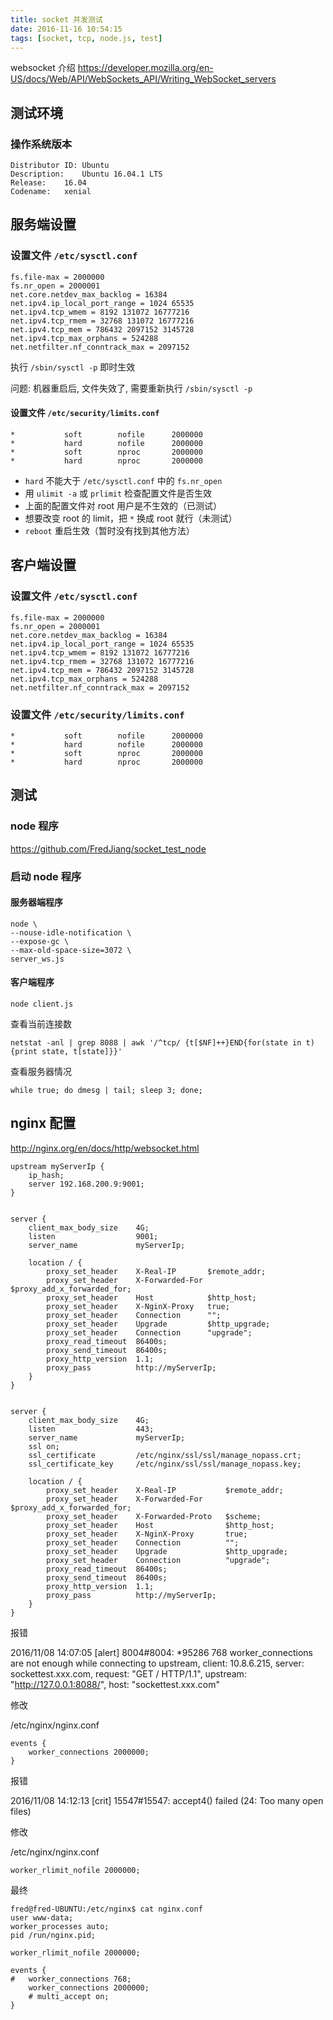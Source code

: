 ```yaml
---
title: socket 并发测试
date: 2016-11-16 10:54:15
tags: [socket, tcp, node.js, test]
---
```


websocket 介绍 <https://developer.mozilla.org/en-US/docs/Web/API/WebSockets_API/Writing_WebSocket_servers>

<!--more-->

## 测试环境

### 操作系统版本
    
```
Distributor ID: Ubuntu
Description:    Ubuntu 16.04.1 LTS
Release:    16.04
Codename:   xenial
```


## 服务端设置

### 设置文件 `/etc/sysctl.conf`


```
fs.file-max = 2000000
fs.nr_open = 2000001
net.core.netdev_max_backlog = 16384
net.ipv4.ip_local_port_range = 1024 65535
net.ipv4.tcp_wmem = 8192 131072 16777216
net.ipv4.tcp_rmem = 32768 131072 16777216
net.ipv4.tcp_mem = 786432 2097152 3145728
net.ipv4.tcp_max_orphans = 524288
net.netfilter.nf_conntrack_max = 2097152
```

执行 `/sbin/sysctl -p` 即时生效

问题: 机器重启后, 文件失效了, 需要重新执行 `/sbin/sysctl -p`

#### 设置文件 `/etc/security/limits.conf`


```
*           soft        nofile      2000000
*           hard        nofile      2000000
*           soft        nproc       2000000
*           hard        nproc       2000000
```

* `hard` 不能大于 `/etc/sysctl.conf` 中的 `fs.nr_open`
* 用 `ulimit -a` 或 `prlimit` 检查配置文件是否生效
* 上面的配置文件对 root 用户是不生效的（已测试）
* 想要改变 root 的 limit，把 `*` 换成 root 就行（未测试）
* `reboot` 重启生效（暂时没有找到其他方法）

## 客户端设置

### 设置文件 `/etc/sysctl.conf`

```
fs.file-max = 2000000
fs.nr_open = 2000001
net.core.netdev_max_backlog = 16384
net.ipv4.ip_local_port_range = 1024 65535
net.ipv4.tcp_wmem = 8192 131072 16777216
net.ipv4.tcp_rmem = 32768 131072 16777216
net.ipv4.tcp_mem = 786432 2097152 3145728
net.ipv4.tcp_max_orphans = 524288
net.netfilter.nf_conntrack_max = 2097152
```

### 设置文件 `/etc/security/limits.conf`

```
*           soft        nofile      2000000
*           hard        nofile      2000000
*           soft        nproc       2000000
*           hard        nproc       2000000
```

## 测试
 
### node 程序

<https://github.com/FredJiang/socket_test_node>

### 启动 node 程序

#### 服务器端程序

```
node \
--nouse-idle-notification \
--expose-gc \
--max-old-space-size=3072 \
server_ws.js
```

#### 客户端程序

`node client.js`


查看当前连接数

`netstat -anl | grep 8088 | awk '/^tcp/ {t[$NF]++}END{for(state in t){print state, t[state]}}'`

查看服务器情况

`while true; do dmesg | tail; sleep 3; done;`

## nginx 配置

<http://nginx.org/en/docs/http/websocket.html>


```
upstream myServerIp {
    ip_hash;
    server 192.168.200.9:9001;
}


server {
    client_max_body_size    4G;
    listen                  9001;
    server_name             myServerIp;

    location / {
        proxy_set_header    X-Real-IP       $remote_addr;
        proxy_set_header    X-Forwarded-For $proxy_add_x_forwarded_for;
        proxy_set_header    Host            $http_host;
        proxy_set_header    X-NginX-Proxy   true;
        proxy_set_header    Connection      "";
        proxy_set_header    Upgrade         $http_upgrade;
        proxy_set_header    Connection      "upgrade";
        proxy_read_timeout  86400s;
        proxy_send_timeout  86400s;
        proxy_http_version  1.1;
        proxy_pass          http://myServerIp;
    }
}


server {
    client_max_body_size    4G;
    listen                  443;
    server_name             myServerIp;
    ssl on;
    ssl_certificate         /etc/nginx/ssl/ssl/manage_nopass.crt;
    ssl_certificate_key     /etc/nginx/ssl/ssl/manage_nopass.key;

    location / {
        proxy_set_header    X-Real-IP           $remote_addr;
        proxy_set_header    X-Forwarded-For     $proxy_add_x_forwarded_for;
        proxy_set_header    X-Forwarded-Proto   $scheme;
        proxy_set_header    Host                $http_host;
        proxy_set_header    X-NginX-Proxy       true;
        proxy_set_header    Connection          "";
        proxy_set_header    Upgrade             $http_upgrade;
        proxy_set_header    Connection          "upgrade";
        proxy_read_timeout  86400s;
        proxy_send_timeout  86400s;
        proxy_http_version  1.1;
        proxy_pass          http://myServerIp;
    }
}
```




报错

2016/11/08 14:07:05 [alert] 8004#8004: *95286 768 worker_connections are not enough while connecting to upstream, client: 10.8.6.215, server: sockettest.xxx.com, request: "GET / HTTP/1.1", upstream: "http://127.0.0.1:8088/", host: "sockettest.xxx.com"

修改

/etc/nginx/nginx.conf

```
events {
    worker_connections 2000000;
}
```

报错

2016/11/08 14:12:13 [crit] 15547#15547: accept4() failed (24: Too many open files)

修改

/etc/nginx/nginx.conf

`worker_rlimit_nofile 2000000;`


最终


```
fred@fred-UBUNTU:/etc/nginx$ cat nginx.conf 
user www-data;
worker_processes auto;
pid /run/nginx.pid;

worker_rlimit_nofile 2000000;

events {
#   worker_connections 768;
    worker_connections 2000000;
    # multi_accept on;
}
```




